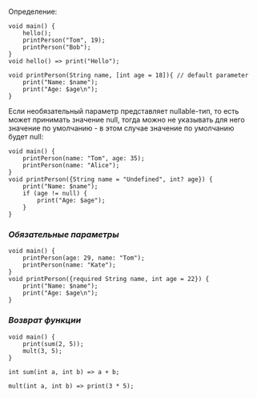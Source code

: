 
Определение:
```run-dart
void main() {
	hello();
	printPerson("Tom", 19);
	printPerson("Bob");
}
void hello() => print("Hello");

void printPerson(String name, [int age = 18]){ // default parameter
	print("Name: $name");
	print("Age: $age\n");
}
```
Если необязательный параметр представляет nullable-тип, то есть может принимать значение null, тогда можно не указывать для него значение по умолчанию - в этом случае значение по умолчанию будет null:
```run-dart
void main() {
	printPerson(name: "Tom", age: 35);
	printPerson(name: "Alice");
}
void printPerson({String name = "Undefined", int? age}) {
	print("Name: $name");
	if (age != null) {
		print("Age: $age");
	}
}
```

### *Обязательные параметры*

```run-dart
void main() {
	printPerson(age: 29, name: "Tom");
	printPerson(name: "Kate");
}
void printPerson({required String name, int age = 22}) {
	print("Name: $name");
	print("Age: $age\n");
}
```

### *Возврат функции*

```run-dart
void main() {
	print(sum(2, 5));
	mult(3, 5);
}

int sum(int a, int b) => a + b;

mult(int a, int b) => print(3 * 5);

```

